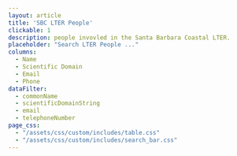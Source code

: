 ```yaml
---
layout: article
title: 'SBC LTER People'
clickable: 1
description: people invovled in the Santa Barbara Coastal LTER.
placeholder: "Search LTER People ..."
columns:
  - Name
  - Scientific Domain
  - Email
  - Phone
dataFilter:
  - commonName
  - scientificDomainString
  - email
  - telephoneNumber
page_css:
  - "/assets/css/custom/includes/table.css"
  - "/assets/css/custom/includes/search_bar.css"
---
```


<div id="people-content" style="display: none;">
	{% include search_bar.html placeholder=page.placeholder %}

	{% assign bio_groups = site.data.people_bios | group_by: "projectRole" %}

	{% for bios in bio_groups %}
		{% include table.html columns=page.columns data=bios dataFilter=page.dataFilter clickable=page.clickable%}
	{% endfor %}
</div>

<br/>

<script src="/assets/js/table.js"/>



markdown code block: 

```
my @attrs = [ 'surname', 
		'givenName', 
		'commonName', 
		'email', 
                'postalAddress',
		'telephoneNumber', 
                'employeeType',
		'projectRole', 
		'labeledURI',
                'databaseID',
		'scientificDomainStr',
		'scientificDomainText',
		'profileText',
		'degreeProgram',
		'advisor',
		'imageFile'		
	      ];
```


```
'surname', 			# used for filter/searching
'givenName',			
'commonName',			
'email',
'postalAddress',		# a string, with line breaks as html <br/>
'telephoneNumber',		# optional
'employeeType',			
'projectRole',			# used for grouping on main page (contr. vocab). 1:many
'labeledURI',			# optional
'databaseID',			# used to deliver profile pages, in a param
'scientificDomainStr',		# short string, for main page
'scientificDomainText',		# longer string, for profile page	
'profileText',			# profile page. must be present to create a anchor tag
'degreeProgram',		# optional, applies to students only
'advisor',			# optional, applies to students only
'imageFile'			# optional
              ];
```

```
<h1>People</h1>

<p> people index is a simple list of people, organized by role. content belongs in a yaml file, pulled from postgres db. It's likely that grouping can be done with template logic (ie, PIs at the top, etc)</p>

<p>The pages we are replacing (note the find-people forms):
<ul>
<li>http://sbc.lternet.edu/cgi-bin/ldapweb2012.cgi</li>
<li>http://sbc.lternet.edu/cgi-bin/ldapweb2012.cgi?stage=showindividual&lter_id=dreed</li>
</ul>


<p>Goals for people section:
<ol>
<li> each person's name links to their individual bio-page, with an image. (no pragraph > no link)</li>
<li> there is a form at the top to filter/search for an individual by name, and filter this same list </li>
</ol>
</p>
```
